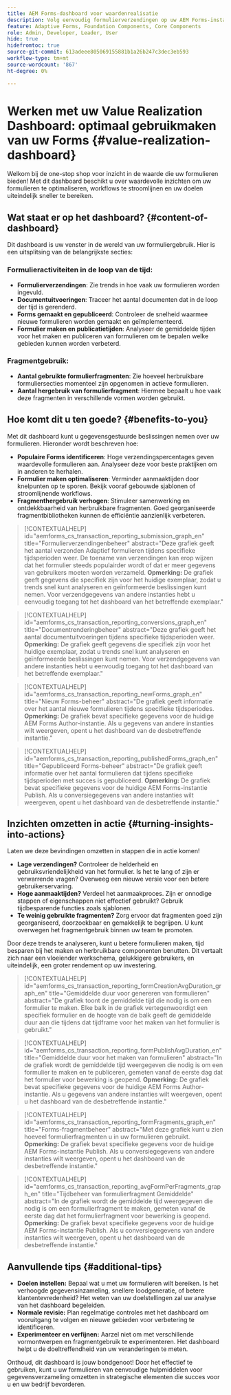 ```yaml
---
title: AEM Forms-dashboard voor waardenrealisatie
description: Volg eenvoudig formulierverzendingen op uw AEM Forms-instanties met ons intuïtieve trackingdashboard.
feature: Adaptive Forms, Foundation Components, Core Components
role: Admin, Developer, Leader, User
hide: true
hidefromtoc: true
source-git-commit: 613adeee805069155881b1a26b247c3dec3eb593
workflow-type: tm+mt
source-wordcount: '867'
ht-degree: 0%

---
```



# Werken met uw Value Realization Dashboard: optimaal gebruikmaken van uw Forms {#value-realization-dashboard}

Welkom bij de one-stop shop voor inzicht in de waarde die uw formulieren bieden! Met dit dashboard beschikt u over waardevolle inzichten om uw formulieren te optimaliseren, workflows te stroomlijnen en uw doelen uiteindelijk sneller te bereiken.

## Wat staat er op het dashboard? {#content-of-dashboard}

Dit dashboard is uw venster in de wereld van uw formuliergebruik. Hier is een uitsplitsing van de belangrijkste secties:

### Formulieractiviteiten in de loop van de tijd:

* **Formulierverzendingen**: Zie trends in hoe vaak uw formulieren worden ingevuld.
* **Documentuitvoeringen**: Traceer het aantal documenten dat in de loop der tijd is gerenderd.
* **Forms gemaakt en gepubliceerd**: Controleer de snelheid waarmee nieuwe formulieren worden gemaakt en geïmplementeerd.
* **Formulier maken en publicatietijden**: Analyseer de gemiddelde tijden voor het maken en publiceren van formulieren om te bepalen welke gebieden kunnen worden verbeterd.

### Fragmentgebruik:

* **Aantal gebruikte formulierfragmenten**: Zie hoeveel herbruikbare formuliersecties momenteel zijn opgenomen in actieve formulieren.
* **Aantal hergebruik van formulierfragment**: Hiermee bepaalt u hoe vaak deze fragmenten in verschillende vormen worden gebruikt.


## Hoe komt dit u ten goede? {#benefits-to-you}

Met dit dashboard kunt u gegevensgestuurde beslissingen nemen over uw formulieren. Hieronder wordt beschreven hoe:

* **Populaire Forms identificeren**: Hoge verzendingspercentages geven waardevolle formulieren aan. Analyseer deze voor beste praktijken om in anderen te herhalen.
* **Formulier maken optimaliseren**: Verminder aanmaaktijden door knelpunten op te sporen. Bekijk vooraf gebouwde sjablonen of stroomlijnende workflows.
* **Fragmenthergebruik verhogen**: Stimuleer samenwerking en ontdekkbaarheid van herbruikbare fragmenten. Goed georganiseerde fragmentbibliotheken kunnen de efficiëntie aanzienlijk verbeteren.

>[!CONTEXTUALHELP]
>id="aemforms_cs_transaction_reporting_submission_graph_en"
>title="Formulierverzendingenbeheer"
>abstract="Deze grafiek geeft het aantal verzonden Adaptief formulieren tijdens specifieke tijdsperioden weer. De toename van verzendingen kan erop wijzen dat het formulier steeds populairder wordt of dat er meer gegevens van gebruikers moeten worden verzameld. **Opmerking:** De grafiek geeft gegevens die specifiek zijn voor het huidige exemplaar, zodat u trends snel kunt analyseren en geïnformeerde beslissingen kunt nemen. Voor verzendgegevens van andere instanties hebt u eenvoudig toegang tot het dashboard van het betreffende exemplaar."

>[!CONTEXTUALHELP]
>id="aemforms_cs_transaction_reporting_conversions_graph_en"
>title="Documentrenderingbeheer"
>abstract="Deze grafiek geeft het aantal documentuitvoeringen tijdens specifieke tijdsperioden weer. **Opmerking:** De grafiek geeft gegevens die specifiek zijn voor het huidige exemplaar, zodat u trends snel kunt analyseren en geïnformeerde beslissingen kunt nemen. Voor verzendgegevens van andere instanties hebt u eenvoudig toegang tot het dashboard van het betreffende exemplaar."

>[!CONTEXTUALHELP]
>id="aemforms_cs_transaction_reporting_newForms_graph_en"
>title="Nieuw Forms-beheer"
>abstract="De grafiek geeft informatie over het aantal nieuwe formulieren tijdens specifieke tijdsperiodes. **Opmerking:** De grafiek bevat specifieke gegevens voor de huidige AEM Forms Author-instantie. Als u gegevens van andere instanties wilt weergeven, opent u het dashboard van de desbetreffende instantie."

>[!CONTEXTUALHELP]
>id="aemforms_cs_transaction_reporting_publishedForms_graph_en"
>title="Gepubliceerd Forms-beheer"
>abstract="De grafiek geeft informatie over het aantal formulieren dat tijdens specifieke tijdsperioden met succes is gepubliceerd. **Opmerking:** De grafiek bevat specifieke gegevens voor de huidige AEM Forms-instantie Publish. Als u conversiegegevens van andere instanties wilt weergeven, opent u het dashboard van de desbetreffende instantie."


## Inzichten omzetten in actie {#turning-insights-into-actions}

Laten we deze bevindingen omzetten in stappen die in actie komen!

* **Lage verzendingen?** Controleer de helderheid en gebruiksvriendelijkheid van het formulier. Is het te lang of zijn er verwarrende vragen? Overweeg een nieuwe versie voor een betere gebruikerservaring.
* **Hoge aanmaaktijden?** Verdeel het aanmaakproces. Zijn er onnodige stappen of eigenschappen niet effectief gebruikt? Gebruik tijdbesparende functies zoals sjablonen.
* **Te weinig gebruikte fragmenten?** Zorg ervoor dat fragmenten goed zijn georganiseerd, doorzoekbaar en gemakkelijk te begrijpen. U kunt overwegen het fragmentgebruik binnen uw team te promoten.

Door deze trends te analyseren, kunt u betere formulieren maken, tijd besparen bij het maken en herbruikbare componenten benutten. Dit vertaalt zich naar een vloeiender werkschema, gelukkigere gebruikers, en uiteindelijk, een groter rendement op uw investering.

>[!CONTEXTUALHELP]
>id="aemforms_cs_transaction_reporting_formCreationAvgDuration_graph_en"
>title="Gemiddelde duur voor genereren van formulieren"
>abstract="De grafiek toont de gemiddelde tijd die nodig is om een formulier te maken. Elke balk in de grafiek vertegenwoordigt een specifiek formulier en de hoogte van de balk geeft de gemiddelde duur aan die tijdens dat tijdframe voor het maken van het formulier is gebruikt."

>[!CONTEXTUALHELP]
>id="aemforms_cs_transaction_reporting_formPublishAvgDuration_en"
>title="Gemiddelde duur voor het maken van formulieren"
>abstract="In de grafiek wordt de gemiddelde tijd weergegeven die nodig is om een formulier te maken en te publiceren, gemeten vanaf de eerste dag dat het formulier voor bewerking is geopend. **Opmerking:** De grafiek bevat specifieke gegevens voor de huidige AEM Forms Author-instantie. Als u gegevens van andere instanties wilt weergeven, opent u het dashboard van de desbetreffende instantie."


>[!CONTEXTUALHELP]
>id="aemforms_cs_transaction_reporting_formFragments_graph_en"
>title="Forms-fragmentbeheer"
>abstract="Met deze grafiek kunt u zien hoeveel formulierfragmenten u in uw formulieren gebruikt. **Opmerking:** De grafiek bevat specifieke gegevens voor de huidige AEM Forms-instantie Publish. Als u conversiegegevens van andere instanties wilt weergeven, opent u het dashboard van de desbetreffende instantie."

>[!CONTEXTUALHELP]
>id="aemforms_cs_transaction_reporting_avgFormPerFragments_graph_en"
>title="Tijdbeheer van formulierfragment Gemiddelde"
>abstract="In de grafiek wordt de gemiddelde tijd weergegeven die nodig is om een formulierfragment te maken, gemeten vanaf de eerste dag dat het formulierfragment voor bewerking is geopend. **Opmerking:** De grafiek bevat specifieke gegevens voor de huidige AEM Forms-instantie Publish. Als u conversiegegevens van andere instanties wilt weergeven, opent u het dashboard van de desbetreffende instantie."


## Aanvullende tips {#additional-tips}

* **Doelen instellen:** Bepaal wat u met uw formulieren wilt bereiken. Is het verhoogde gegevensinzameling, snellere loodgeneratie, of betere klantentevredenheid? Het weten van uw doelstellingen zal uw analyse van het dashboard begeleiden.
* **Normale revisie:** Plan regelmatige controles met het dashboard om vooruitgang te volgen en nieuwe gebieden voor verbetering te identificeren.
* **Experimenteer en verfijnen:** Aarzel niet om met verschillende vormontwerpen en fragmentgebruik te experimenteren. Het dashboard helpt u de doeltreffendheid van uw veranderingen te meten.

Onthoud, dit dashboard is jouw bondgenoot! Door het effectief te gebruiken, kunt u uw formulieren van eenvoudige hulpmiddelen voor gegevensverzameling omzetten in strategische elementen die succes voor u en uw bedrijf bevorderen.
